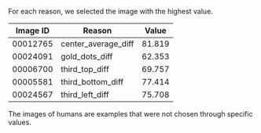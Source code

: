 For each reason, we selected the image with the highest value.

Image ID | Reason              | Value
---|---|---
00012765 | center_average_diff | 81.819
00024091 | gold_dots_diff      | 62.353
00006700 | third_top_diff      | 69.757
00005581 | third_bottom_diff   | 77.414
00024567 | third_left_diff     | 75.708

The images of humans are examples that were not chosen through specific values.